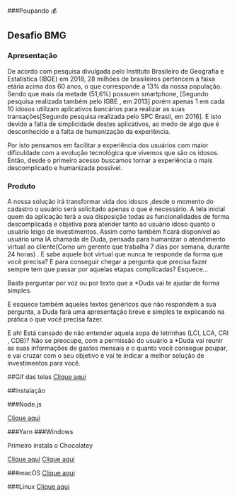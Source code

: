 ###Poupando 💰

## Desafio BMG

### Apresentação

<p> De acordo com pesquisa divulgada pelo Instituto Brasileiro de Geografia e Estatística (IBGE) em 2018, 28 milhões de brasileiros pertencem a faixa etária acima dos 60 anos, o que corresponde a 13% da nossa população. Sendo que mais da metade (51,6%) possuem smartphone, [Segundo pesquisa realizada também pelo IGBE , em 2013]  porém apenas 1 em cada 10 idosos utilizam aplicativos bancários para realizar as suas transações[Segundo pesquisa realizada pelo SPC Brasil, em 2016]. E isto devido a falta de simplicidade destes aplicativos, ao medo de algo que é desconhecido e a falta de humanização da experiência. </p>
<p>Por isto pensamos em facilitar a experiência dos usuários com maior dificuldade com a evolução tecnológica que vivemos que são os idosos. Então, desde o primeiro acesso buscamos tornar a experiência o mais descomplicado e humanizada possível. </p>

### Produto

<p>A nossa solução irá transformar vida dos idosos ,desde o momento do cadastro o usuário será solicitado apenas o que é necessário. A tela inicial quem da aplicação terá a sua disposição todas as funcionalidades de forma descomplicada e objetiva para atender tanto ao usuário idoso quanto o usuário leigo de investimentos. 
Assim como também ficará disponível ao usuário uma IA chamada de Duda, pensada para humanizar o atendimento virtual ao cliente(Como um gerente que trabalha 7 dias por semana, durante 24 horas) .   
E sabe aquele bot virtual que nunca te responde da forma que você precisa? E para conseguir chegar a pergunta que precisa fazer sempre tem que passar por aquelas etapas complicadas? Esquece... </p>
<p>Basta perguntar por voz ou por texto que a *Duda vai te ajudar de forma simples. </p>
<p>E esquece também aqueles textos genéricos que não respondem a sua pergunta, a Duda fará uma apresentação breve e simples te explicando na prática o que você precisa fazer. </p>
<p>E ah! Está cansado de não entender aquela sopa de letrinhas (LCI, LCA, CRI , CDB)? Não se preocupe, com a permissão do usuário a *Duda vai reunir as suas informações de gastos mensais e o quanto você consegue poupar, e vai cruzar com o seu objetivo e vai te indicar a melhor solução de investimentos para você. </p>

##Gif das telas
<a href="https://imgflip.com/gif/43igyc">Clique aqui </a>


##Instalaçâo

###Node.js

<a href="https://nodejs.org/en/">Clique aqui </a>

###Yarn
###Windows
<p> Primeiro instala o Chocolatey <p> <a href="https://chocolatey.org/install">Clique aqui</a>
<a href="https://classic.yarnpkg.com/pt-BR/docs/install#windows-stable">Clique aqui</a>

###macOS
<a href="https://classic.yarnpkg.com/pt-BR/docs/install#mac-stable">Clique aqui</a>

###Linux
<a href="https://classic.yarnpkg.com/pt-BR/docs/install#alternatives-stable">Clique aqui</a>


